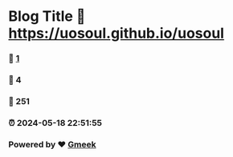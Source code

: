 # Blog Title :link: https://uosoul.github.io/uosoul 
### :page_facing_up: [1](https://uosoul.github.io/uosoul/tag.html) 
### :speech_balloon: 4 
### :hibiscus: 251 
### :alarm_clock: 2024-05-18 22:51:55 
### Powered by :heart: [Gmeek](https://github.com/Meekdai/Gmeek)
